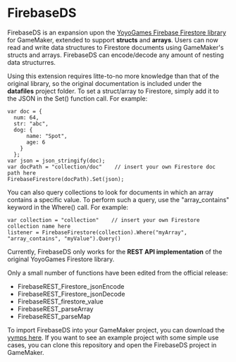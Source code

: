 # FirebaseDS

FirebaseDS is an expansion upon the [YoyoGames Firebase Firestore library](https://marketplace.yoyogames.com/assets/10446/firebase-firestore-ext) for GameMaker, extended to support **structs** and **arrays**. Users can now read and write data structures to Firestore documents using GameMaker's structs and arrays. FirebaseDS can encode/decode any amount of nesting data structurres.

Using this extension requires litte-to-no more knowledge than that of the original library, so the original documentation is included under the **datafiles** project folder. To set a struct/array to Firestore, simply add it to the JSON in the Set() function call. For example:
```
var doc = {
  num: 64,
  str: "abc",
  dog: {
      name: "Spot",
      age: 6
    }
  };
var json = json_stringify(doc);
var docPath = "collection/doc"    // insert your own Firestore doc path here
FirebaseFirestore(docPath).Set(json);
```

You can also query collections to look for documents in which an array contains a specific value. To perform such a query, use the "array_contains" keyword in the Where() call. For example:
```
var collection = "collection"    // insert your own Firestore collection name here
listener = FirebaseFirestore(collection).Where("myArray", "array_contains", "myValue").Query()
```


Currently, FirebaseDS only works for the **REST API implementation** of the original YoyoGames Firestore library.

Only a small number of functions have been edited from the official release:
- FirebaseREST_Firestore_jsonEncode
- FirebaseREST_Firestore_jsonDecode
- FirebaseREST_firestore_value
- FirebaseREST_parseArray
- FirebaseREST_parseMap

To import FirebaseDS into your GameMaker project, you can download the [yymps here](https://github.com/rezonators/FirebaseDS/raw/main/FirebaseDS.yymps). If you want to see an example project with some simple use cases, you can clone this repository and open the FirebaseDS project in GameMaker.

